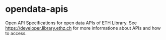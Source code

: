 # opendata-apis
Open API Specifications for open data APIs of ETH Library. See https://developer.library.ethz.ch for more informatione about APIs and how to access.
